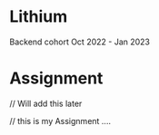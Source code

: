 # Lithium
Backend cohort Oct 2022 - Jan 2023


# Assignment
// Will add this later

// this is my Assignment ....
